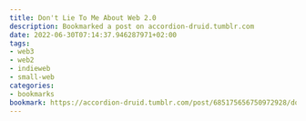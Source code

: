 ```yaml
---
title: Don't Lie To Me About Web 2.0
description: Bookmarked a post on accordion-druid.tumblr.com
date: 2022-06-30T07:14:37.946287971+02:00
tags:
- web3
- web2
- indieweb
- small-web
categories:
- bookmarks
bookmark: https://accordion-druid.tumblr.com/post/685175656750972928/dont-lie-to-me-about-web-20
---
```



